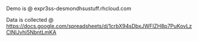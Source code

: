 Demo is @
expr3ss-desmondhsustuff.rhcloud.com

Data is collected @
https://docs.google.com/spreadsheets/d/1crbX94sDbxJWFIZH8p7PuKovLzClNlJvhi5NbntLmKA